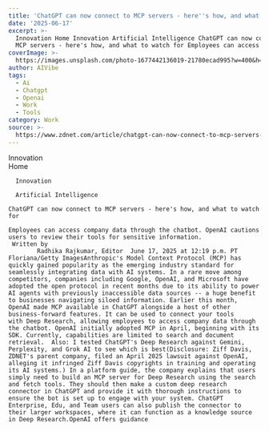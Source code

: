 ```yaml
---
title: 'ChatGPT can now connect to MCP servers - here''s how, and what to watch for'
date: '2025-06-17'
excerpt: >-
  Innovation Home Innovation Artificial Intelligence ChatGPT can now connect to
  MCP servers - here's how, and what to watch for Employees can access com...
coverImage: >-
  https://images.unsplash.com/photo-1677442136019-21780ecad995?w=400&h=200&fit=crop&auto=format
author: AIVibe
tags:
  - Ai
  - Chatgpt
  - Openai
  - Work
  - Tools
category: Work
source: >-
  https://www.zdnet.com/article/chatgpt-can-now-connect-to-mcp-servers-heres-how-and-what-to-watch-for/
---
```

Innovation      
      Home
    
      Innovation
    
      Artificial Intelligence
       
    ChatGPT can now connect to MCP servers - here's how, and what to watch for
     
    Employees can access company data through the chatbot. OpenAI cautions users to review their tools for sensitive information.
     Written by 
            Radhika Rajkumar, Editor  June 17, 2025 at 12:19 p.m. PT                           Floriana/Getty ImagesAnthropic's Model Context Protocol (MCP) has quickly gained popularity as the emerging industry standard for seamlessly integrating data with AI systems. In a rare move among competitors, companies including Google, OpenAI, and Microsoft have adopted the open protocol in recent months due to its ability to power AI agents with previously inaccessible data sources -- a huge benefit to businesses navigating siloed information. Earlier this month, OpenAI made MCP available in ChatGPT alongside a host of other business-forward features. It can be used to connect your tools with Deep Research, allowing employees to access company data through the chatbot. OpenAI initially adopted MCP in April, beginning with its SDK. Currently, capabilities are limited to search and document retrieval.  Also: I tested ChatGPT's Deep Research against Gemini, Perplexity, and Grok AI to see which is best(Disclosure: Ziff Davis, ZDNET's parent company, filed an April 2025 lawsuit against OpenAI, alleging it infringed Ziff Davis copyrights in training and operating its AI systems.) In a platform guide, the company explains that users simply need to build an MCP server for Deep Research using the search and fetch tools. They should then make a custom deep research connector in ChatGPT and provide it with thorough instructions to ensure the bot is set up to engage with your system. ChatGPT Enterprise, Edu, and Team users can also publish the connector to their larger workspaces, where it can function as a knowledge source in Deep Research.OpenAI offers guidance 

